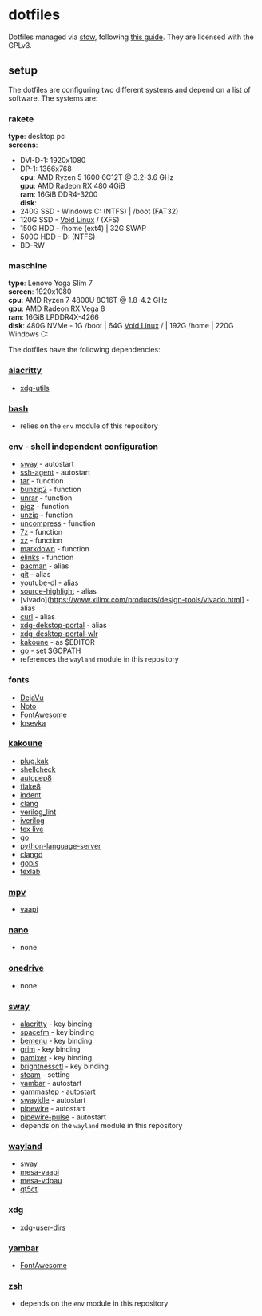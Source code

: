# dotfiles

Dotfiles managed via [stow](https://www.gnu.org/software/stow/), following [this guide](http://brandon.invergo.net/news/2012-05-26-using-gnu-stow-to-manage-your-dotfiles.html). They are licensed with the GPLv3.

## setup

The dotfiles are configuring two different systems and depend on a list of software. The systems are:

### rakete

**type**: desktop pc\
**screens**:
* DVI-D-1: 1920x1080
* DP-1: 1366x768\
**cpu**: AMD Ryzen 5 1600 6C12T @ 3.2-3.6 GHz\
**gpu**: AMD Radeon RX 480 4GiB\
**ram**: 16GiB DDR4-3200\
**disk**:
* 240G SSD - Windows C: (NTFS) | /boot (FAT32)
* 120G SSD - [Void Linux](https://voidlinux.org) / (XFS)
* 150G HDD - /home (ext4) | 32G SWAP
* 500G HDD - D: (NTFS)
* BD-RW

### maschine

**type**: Lenovo Yoga Slim 7\
**screen**: 1920x1080\
**cpu**: AMD Ryzen 7 4800U 8C16T @ 1.8-4.2 GHz\
**gpu**: AMD Radeon RX Vega 8\
**ram**: 16GiB LPDDR4X-4266\
**disk**: 480G NVMe - 1G /boot | 64G [Void Linux](https://voidlinux.org) / | 192G /home | 220G Windows C:

The dotfiles have the following dependencies:

### [alacritty](https://github.com/alacritty/alacritty)

* [xdg-utils](https://www.freedesktop.org/wiki/Software/xdg-utils/)

### [bash](https://www.gnu.org/software/bash/)

* relies on the ```env``` module of this repository

### env - shell independent configuration

* [sway](https://swaywm.org) - autostart
* [ssh-agent](https://www.openssh.com) - autostart
* [tar](https://www.gnu.org/software/tar/tar.html) - function
* [bunzip2](https://sourceware.org/bzip2/) - function
* [unrar](https://www.rarlab.com/rar_add.htm) - function
* [pigz](https://zlib.net/pigz/) - function
* [unzip](http://infozip.sourceforge.net) - function
* [uncompress](https://www.gzip.org) - function
* [7z](http://p7zip.sourceforge.net) - function
* [xz](https://tukaani.org/xz/format.html) - function
* [markdown](http://www.pell.portland.or.us/~orc/Code/discount/) - function
* [elinks](http://elinks.or.cz) - function
* [pacman](https://archlinux.org/pacman/) - alias
* [git](https://git-scm.com) - alias
* [youtube-dl](https://youtube-dl.org) - alias
* [source-highlight](https://www.gnu.org/software/src-highlite/) - alias
* [vivado](https://www.xilinx.com/products/design-tools/vivado.html] - alias
* [curl](https://curl.se) - alias
* [xdg-dekstop-portal](https://github.com/flatpak/xdg-desktop-portal) - alias
* [xdg-desktop-portal-wlr](https://github.com/emersion/xdg-desktop-portal-wlr)
* [kakoune](https://kakoune.org) - as $EDITOR
* [go](https://golang.org) - set $GOPATH
* references the ```wayland``` module in this repository

### fonts

* [DejaVu](https://dejavu-fonts.github.io)
* [Noto](https://www.google.com/get/noto/)
* [FontAwesome](https://fontawesome.com)
* [Iosevka](https://github.com/be5invis/Iosevka)

### [kakoune](https://kakoune.org)

* [plug.kak](https://github.com/andreyorst/plug.kak)
* [shellcheck](https://www.shellcheck.net)
* [autopep8](https://pypi.org/project/autopep8/)
* [flake8](https://flake8.pycqa.org)
* [indent](https://www.gnu.org/software/indent/)
* [clang](https://clang.llvm.org)
* [verilog_lint](https://github.com/tmahlburg/bin/blob/main/verilog_lint)
* [iverilog](http://iverilog.icarus.com)
* [tex live](https://www.tug.org/texlive/)
* [go](https://golang.org)
* [python-language-server](https://github.com/palantir/python-language-server)
* [clangd](https://clangd.llvm.org)
* [gopls](https://pkg.go.dev/golang.org/x/tools/gopls)
* [texlab](https://github.com/latex-lsp/texlab)

### [mpv](https://mpv.io)

* [vaapi](https://www.freedesktop.org/wiki/Software/vaapi/)

### [nano](https://www.nano-editor.org)

* none

### [onedrive](https://abraunegg.github.io)

* none

### [sway](https://swaywm.org)

* [alacritty](https://github.com/alacritty/alacritty) - key binding
* [spacefm](https://ignorantguru.github.io/spacefm/) - key binding
* [bemenu](https://github.com/Cloudef/bemenu) - key binding
* [grim](https://github.com/emersion/grim) - key binding
* [pamixer](https://github.com/cdemoulins/pamixer) - key binding
* [brightnessctl](https://github.com/Hummer12007/brightnessctl) - key binding
* [steam](https://store.steampowered.com/about/) - setting
* [yambar](https://codeberg.org/dnkl/yambar) - autostart
* [gammastep](https://gitlab.com/chinstrap/gammastep) - autostart
* [swayidle](https://github.com/swaywm/swayidle) - autostart
* [pipewire](https://pipewire.org) - autostart
* [pipewire-pulse](https://pipewire.org) - autostart
* depends on the ```wayland``` module in this repository

### [wayland](https://wayland.freedesktop.org)

* [sway](https://swaywm.org)
* [mesa-vaapi](https://mesa3d.org)
* [mesa-vdpau](https://mesa3d.org)
* [qt5ct](https://github.com/desktop-app/qt5ct)

### xdg

* [xdg-user-dirs](https://freedesktop.org/wiki/Software/xdg-user-dirs/)

### [yambar](https://codeberg.org/dnkl/yambar)

* [FontAwesome](https://fontawesome.com)

### [zsh](https://www.zsh.org)

* depends on the ```env``` module in this repository
